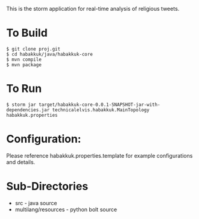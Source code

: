 This is the storm application for real-time analysis of religious tweets.

# To Build

    $ git clone proj.git
    $ cd habakkuk/java/habakkuk-core
    $ mvn compile
    $ mvn package

# To Run

    $ storm jar target/habakkuk-core-0.0.1-SNAPSHOT-jar-with-dependencies.jar technicalelvis.habakkuk.MainTopology habakkuk.properties

# Configuration:
Please reference habakkuk.properties.template for example configurations and details.


# Sub-Directories
* src - java source
* multilang/resources - python bolt source
